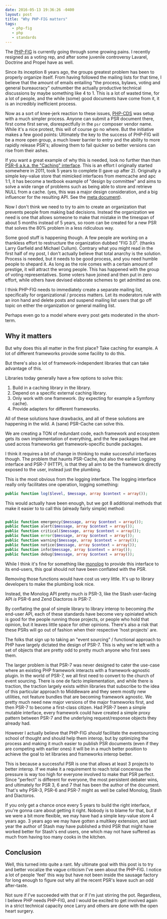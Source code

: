 ```yaml
---
date: 2016-05-13 19:36:26 -0400
layout: post
title: "Why PHP-FIG matters"
tags:
   - php-fig 
   - php 
   - standards 
---
```


The [PHP-FIG][1] is currently going through some growing pains. I recently
resigned as a voting rep, and after some juvenile controversy Lavarel, Doctrine
and Propel have as well.

Since its inception 8 years ago, the groups greatest problem has been to
properly organize itself. From having followed the mailing lists for that time,
I believe that the amount of emails entailing "the process, bylaws, voting and
general bureaucracy" outnumber the actually productive technical discussions by
maybe something like 4 to 1. This is a lot of wasted time, for a lot of people,
and the while (some) good documents have come from it, it is an incredibly
inefficient process.

Now as a sort of knee-jerk reaction to these issues, [PHP-CDS][2] was setup
with a much simpler process. Anyone can submit a PSR document there, first
come first serve, disrespectfully in the `psr` composer vendor name.
While it's a nice protest, this will of course go no where. But the initiative
makes a few good points:
Ultimately the key to the success of PHP-FIG will be a more open group,
a much lower barrier to entry and the ability to more rapidly release PSR's;
allowing them to fail quicker so better versions can rise from their ashes.

If you want a great example of why this is needed, look no further than
than [PSR-6 a.k.a. the "Caching" interface][3]. This is an effort I originally
started somewhere in 2011, took 5 years to complete (I gave up after 2).
Originally a simple key-value store that mimicked interfaces from memcache and
apc 1:1, it has become a textbook example of "design by committee" and aims to
 solve a wide range of problems such as being able to store and retrieve NULL
from a cache. (yes, this was a major design consideration, and a big influencer
for the resulting API. See the [meta document][4]).

Now I don't think we need to try to aim to create an organization that
prevents people from making bad decisions. Instead the organization
we need is one that allows someone to make that mistake in the timespan of
about 5 months instead of 5 years, so room can be created for a new PSR that
solves the 80% problem in a less ridiculous way.

Some good stuff is happening though. A few people are working on a thankless
effort to restructure the organization dubbed "FIG 3.0". (thanks Larry
Garfield and Michael Cullum). Contrary what you might read in the first half
of my post, I don't actually believe that total anarchy is the solution.
Process is needed, but it needs to be good process, and you need humble people
to shepard it.  As long as the role comes with a certain amount of prestige,
it will attract the wrong people. This has happened with the group
of voting representatives. Some voters have joined and then put in zero effort,
while others have devised elaborate schemes to get admitted as one.

I think PHP-FIG needs to immediately create a separate mailing list,
specifically for organizational / process matters. Let its moderators
rule with an iron hand and delete posts and suspend mailing list users
that go off topic on either the organization or general mailing list.

Perhaps even go to a model where every post gets moderated in the short-term.


Why it matters
--------------

But why does this all matter in the first place? Take caching for example. A
lot of different frameworks provide some facility to do this.

But there's also a lot of framework-independent libraries that can take
advantage of this.

Libraries today generally have a few options to solve this:

1. Build in a caching library in the library.
2. Depend on a specific external caching library.
3. Only work with one framework. (by expecting for example a Symfony cache).
4. Provide adapters for different frameworks.

All of these solutions have drawbacks, and all of these solutions are
happening in the wild. A (sane) PSR-Cache can solve this.

We are creating a TON of redundant code, each framework
and ecosystem gets its own implementation of everything, and the few packages
that are used across frameworks get framework-specific bundle packages.

I think it requires a bit of change in thinking to make successful interfaces
though. The problem that haunts PSR-Cache, but also the earlier Logging
interface and PSR-7 (HTTP), is that they all aim to be the framework directly
exposed to the user, instead just the plumbing.

This is the most obvious from the logging interface. The logging interface
really only facilitates one operation, logging something:

```php
public function log($level, $message, array $context = array());
```

This would actually have been enough, but we got 8 additional methods that
make it easier to to call this (already fairly simple) method:

```php

public function emergency($message, array $context = array());
public function alert($message, array $context = array());
public function critical($message, array $context = array());
public function error($message, array $context = array());
public function warning($message, array $context = array());
public function notice($message, array $context = array());
public function info($message, array $context = array());
public function debug($message, array $context = array());

```

While I think it's fine for something like [monolog][5] to provide this
interface to its end-users, this goal should not have been conflated with
the PSR.

Removing those functions would have cost us very little. It's up to library
developers to make the plumbing look nice.

Instead, the Monolog API pretty much _is_ PSR-3, like the Stash user-facing
API _is_ PSR-6 and Zend Diactoros _is_ PSR-7.

By conflating the goal of simple library to library interop to becoming _the_
end-user API, each of these standards have become very opiniated which is
good for the people running those projects, or people who hold that opinion,
but it leaves little space for other opinions. There's also a risk that
these PSRs will go out of fashion when their respective 'host projects'
are.

The folks that sign up to taking an "event sourcing" / functional approach
to PHP have largely dictated the design of PSR-7. This is why we're left with
a set of objects that are pretty odd to pretty much anyone who first sees them.

The larger problem is that
PSR-7 was never designed to cater the use-case where an existing PHP framework
interacts with a framework-agnostic plugin. In the world of PSR-7, we all
first need to convert to the church of event sourcing. There is one de facto
implementation, and while there is traction, the traction largely exists
within libraries that subscribe to the idea of this particular approach to
Middleware and they seem mostly new utilities, not feature bundles that are
becoming framework agnostic. We pretty much need new major versions of the
major frameworks first, and then PSR-7 to become a first-class citizen.
Had PSR-7 been a simple mutable interface,
every framework could have created a simple proxy pattern between PSR-7
and the underlying request/response objects they already had.

However I actually believe that PHP-FIG _should_ facilitate the eventsourcing
school of thought and should help them interop, but by
optimizing the process and making it much easier to publish PSR documents
(even if they are competing with earlier ones) it will be in
a much better position to achieve the goal to let libraries and frameworks
interop better.

This is because a successful PSR is one that allows at least 3 projects to
better interop. If we make it a requirement to reach total concensus the
pressure is way too high
for everyone involved to make that PSR perfect. Since "perfect" is different
for everyone, the most persistent debater wins, and ultimately for PSR 3, 6
and 7 that has been the author of the document. That's why PSR-3, PSR-6 and
PSR-7 might as well be called Monolog, Stash and Diactoros.

If you only get a chance once every 5 years to build the right interface,
you're gonna care about getting it right. Nobody is to blame for that, but
if we were a bit more flexible, we may have had a simple key-value store
4 years ago. 3 years ago we may have gotten a multikey extension, and
last year the author of Stash may have published a third PSR
that might have worked better for Stash's end users, one which may not
have suffered as much from having too many cooks in the kitchen. 



Conclusion
----------

Well, this turned into quite a rant. My ultimate goal with this post is to
try and better vocalize the vague criticism I've seen about the PHP-FIG. I
notice a lot of people 'feel' this way but have not been inside the sausage
factory for long enough to figure out why all the recent PSR's leave such
an odd after-taste.

Not sure if I've succeeded with that or if I'm just stirring the pot.
Regardless, I believe PHP needs PHP-FIG, and I would be
excited to get involved again in a strict technical capacity once Larry
and others are done with the open heart surgery.


[1]: http://www.php-fig.org/
[2]: https://github.com/php-cds/php-cds
[3]: http://www.php-fig.org/psr/psr-6/
[4]: http://www.php-fig.org/psr/psr-6/meta/#4-3-alternative-quot-naked-value-quot-approach
[5]: https://github.com/Seldaek/monolog
[6]: http://www.stashphp.com/ 
[7]: https://github.com/zendframework/zend-diactoros
